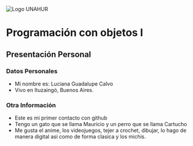 ![Logo UNAHUR](./UNAHUR.png)

# Programación con objetos I
## Presentación Personal

### Datos Personales
- Mi nombre es: Luciana Guadalupe Calvo    
- Vivo en Ituzaingó, Buenos Aires.


### Otra Información
- Este es mi primer contacto con github
- Tengo un gato que se llama Mauricio y un perro que se llama Cartucho
- Me gusta el anime, los videojuegos, tejer a crochet, dibujar, lo hago de manera digital asi como de forma clasica y los michis.
